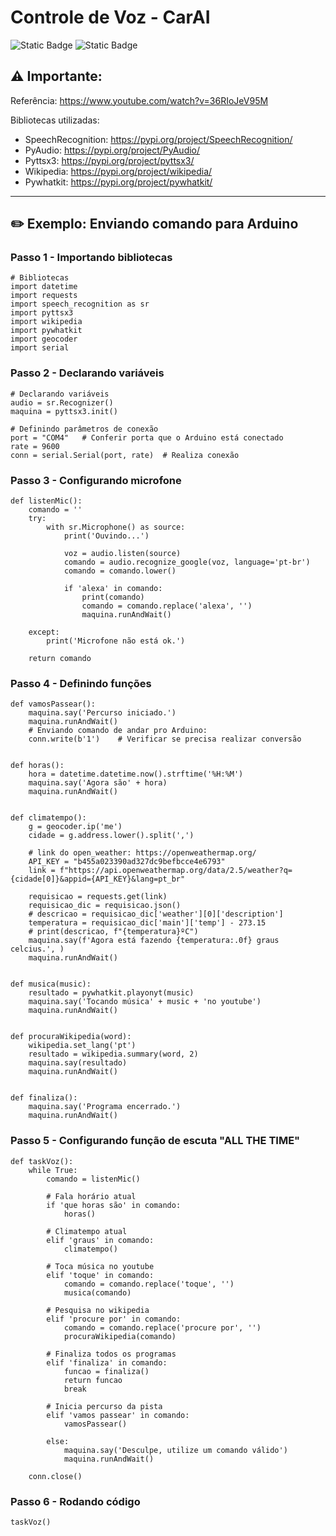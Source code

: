 # Controle de Voz - CarAI

![Static Badge](https://img.shields.io/badge/version-v.0.0.1-green)
![Static Badge](https://img.shields.io/badge/author-Laura_Sorato-blue)

## :warning: Importante:

Referência: https://www.youtube.com/watch?v=36RIoJeV95M

Bibliotecas utilizadas:
- SpeechRecognition: https://pypi.org/project/SpeechRecognition/
- PyAudio: https://pypi.org/project/PyAudio/
- Pyttsx3: https://pypi.org/project/pyttsx3/
- Wikipedia: https://pypi.org/project/wikipedia/
- Pywhatkit: https://pypi.org/project/pywhatkit/

<hr>

## :pencil2: Exemplo: Enviando comando para Arduino

### Passo 1 - Importando bibliotecas
```
# Bibliotecas
import datetime
import requests
import speech_recognition as sr
import pyttsx3
import wikipedia
import pywhatkit
import geocoder
import serial
```

### Passo 2 - Declarando variáveis

```
# Declarando variáveis
audio = sr.Recognizer()
maquina = pyttsx3.init()

# Definindo parâmetros de conexão
port = "COM4"   # Conferir porta que o Arduino está conectado
rate = 9600
conn = serial.Serial(port, rate)  # Realiza conexão
```

### Passo 3 - Configurando microfone

```
def listenMic():
    comando = ''
    try:
        with sr.Microphone() as source:
            print('Ouvindo...')

            voz = audio.listen(source)
            comando = audio.recognize_google(voz, language='pt-br')
            comando = comando.lower()

            if 'alexa' in comando:
                print(comando)
                comando = comando.replace('alexa', '')
                maquina.runAndWait()

    except:
        print('Microfone não está ok.')

    return comando
```

### Passo 4 - Definindo funções

```
def vamosPassear():
    maquina.say('Percurso iniciado.')
    maquina.runAndWait()
    # Enviando comando de andar pro Arduino:
    conn.write(b'1')    # Verificar se precisa realizar conversão


def horas():
    hora = datetime.datetime.now().strftime('%H:%M')
    maquina.say('Agora são' + hora)
    maquina.runAndWait()


def climatempo():
    g = geocoder.ip('me')
    cidade = g.address.lower().split(',')

    # link do open_weather: https://openweathermap.org/
    API_KEY = "b455a023390ad327dc9befbcce4e6793"
    link = f"https://api.openweathermap.org/data/2.5/weather?q={cidade[0]}&appid={API_KEY}&lang=pt_br"

    requisicao = requests.get(link)
    requisicao_dic = requisicao.json()
    # descricao = requisicao_dic['weather'][0]['description']
    temperatura = requisicao_dic['main']['temp'] - 273.15
    # print(descricao, f"{temperatura}ºC")
    maquina.say(f'Agora está fazendo {temperatura:.0f} graus celcius.', )
    maquina.runAndWait()


def musica(music):
    resultado = pywhatkit.playonyt(music)
    maquina.say('Tocando música' + music + 'no youtube')
    maquina.runAndWait()


def procuraWikipedia(word):
    wikipedia.set_lang('pt')
    resultado = wikipedia.summary(word, 2)
    maquina.say(resultado)
    maquina.runAndWait()


def finaliza():
    maquina.say('Programa encerrado.')
    maquina.runAndWait()
```

### Passo 5 - Configurando função de escuta "ALL THE TIME"

```
def taskVoz():
    while True:
        comando = listenMic()

        # Fala horário atual
        if 'que horas são' in comando:
            horas()

        # Climatempo atual
        elif 'graus' in comando:
            climatempo()

        # Toca música no youtube
        elif 'toque' in comando:
            comando = comando.replace('toque', '')
            musica(comando)

        # Pesquisa no wikipedia
        elif 'procure por' in comando:
            comando = comando.replace('procure por', '')
            procuraWikipedia(comando)

        # Finaliza todos os programas
        elif 'finaliza' in comando:
            funcao = finaliza()
            return funcao
            break

        # Inicia percurso da pista
        elif 'vamos passear' in comando:
            vamosPassear()

        else:
            maquina.say('Desculpe, utilize um comando válido')
            maquina.runAndWait()
    
    conn.close()
```

### Passo 6 - Rodando código

```
taskVoz()
```
